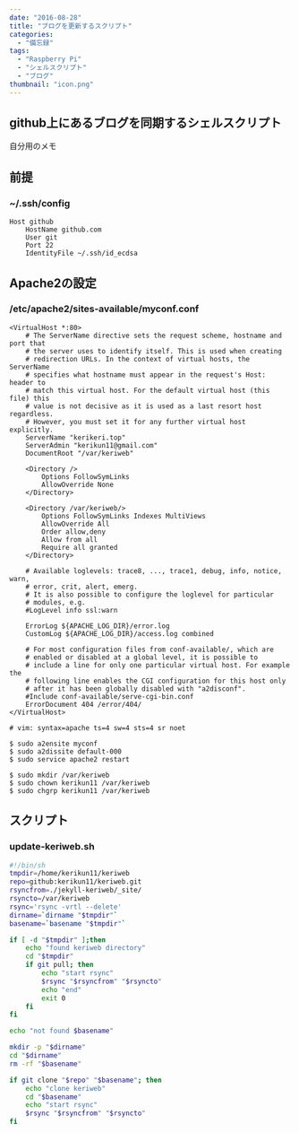 ```yaml
---
date: "2016-08-28"
title: "ブログを更新するスクリプト"
categories:
  - "備忘録"
tags:
  - "Raspberry Pi"
  - "シェルスクリプト"
  - "ブログ"
thumbnail: "icon.png"
---
```


## github上にあるブログを同期するシェルスクリプト

自分用のメモ

<!--more-->

## 前提

### ~/.ssh/config

~~~kconfig
Host github
	HostName github.com
	User git
	Port 22
	IdentityFile ~/.ssh/id_ecdsa
~~~

## Apache2の設定

### /etc/apache2/sites-available/myconf.conf

~~~kconfig
<VirtualHost *:80>
	# The ServerName directive sets the request scheme, hostname and port that
	# the server uses to identify itself. This is used when creating
	# redirection URLs. In the context of virtual hosts, the ServerName
	# specifies what hostname must appear in the request's Host: header to
	# match this virtual host. For the default virtual host (this file) this
	# value is not decisive as it is used as a last resort host regardless.
	# However, you must set it for any further virtual host explicitly.
	ServerName "kerikeri.top"
	ServerAdmin "kerikun11@gmail.com"
	DocumentRoot "/var/keriweb"
	
	<Directory />
		Options FollowSymLinks
		AllowOverride None
	</Directory>
	
	<Directory /var/keriweb/>
		Options FollowSymLinks Indexes MultiViews
		AllowOverride All
		Order allow,deny
		Allow from all
		Require all granted
	</Directory>

	# Available loglevels: trace8, ..., trace1, debug, info, notice, warn,
	# error, crit, alert, emerg.
	# It is also possible to configure the loglevel for particular
	# modules, e.g.
	#LogLevel info ssl:warn

	ErrorLog ${APACHE_LOG_DIR}/error.log
	CustomLog ${APACHE_LOG_DIR}/access.log combined

	# For most configuration files from conf-available/, which are
	# enabled or disabled at a global level, it is possible to
	# include a line for only one particular virtual host. For example the
	# following line enables the CGI configuration for this host only
	# after it has been globally disabled with "a2disconf".
	#Include conf-available/serve-cgi-bin.conf
	ErrorDocument 404 /error/404/
</VirtualHost>

# vim: syntax=apache ts=4 sw=4 sts=4 sr noet
~~~

	$ sudo a2ensite myconf
	$ sudo a2dissite default-000
	$ sudo service apache2 restart

	$ sudo mkdir /var/keriweb
	$ sudo chown kerikun11 /var/keriweb
	$ sudo chgrp kerikun11 /var/keriweb

## スクリプト

### update-keriweb.sh

~~~sh
#!/bin/sh
tmpdir=/home/kerikun11/keriweb
repo=github:kerikun11/keriweb.git
rsyncfrom=./jekyll-keriweb/_site/
rsyncto=/var/keriweb
rsync='rsync -vrtl --delete'
dirname=`dirname "$tmpdir"`
basename=`basename "$tmpdir"`

if [ -d "$tmpdir" ];then
	echo "found keriweb directory"
	cd "$tmpdir"
	if git pull; then
		echo "start rsync"
		$rsync "$rsyncfrom" "$rsyncto"
		echo "end"
		exit 0
	fi
fi

echo "not found $basename"

mkdir -p "$dirname"
cd "$dirname"
rm -rf "$basename"

if git clone "$repo" "$basename"; then
	echo "clone keriweb"
	cd "$basename"
	echo "start rsync"
	$rsync "$rsyncfrom" "$rsyncto"
fi
~~~

